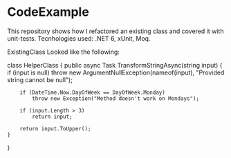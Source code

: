 # CodeExample

This repository shows how I refactored an existing class and covered it with unit-tests.
Tecnhologies used:
.NET 6, xUnit, Moq.

ExistingClass Looked like the following:

class HelperClass
{
    public async Task<string> TransformStringAsync(string input)
    {
        if (input is null)
            throw new ArgumentNullException(nameof(input), "Provided string cannot be null");

        if (DateTime.Now.DayOfWeek == DayOfWeek.Monday)
            throw new Exception("Method doesn't work on Mondays");

        if (input.Length > 3)
            return input;

        return input.ToUpper();
    }
} 
